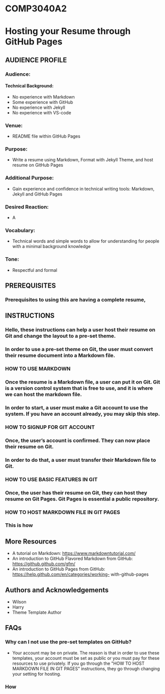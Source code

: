 # COMP3040A2

# Hosting your Resume through GitHub Pages 

## AUDIENCE PROFILE
### Audience:
#### Technical Background:
-	No experience with Markdown
-	Some experience with GitHub
-	No experience with Jekyll
-	No experience with VS-code

### Venue:
- README file within GitHub Pages

### Purpose:
- Write a resume using Markdown, Format with Jekyll Theme, and host resume on GitHub Pages

### Additional Purpose:
- Gain experience and confidence in technical writing tools: Markdown, Jekyll and GitHub Pages

### Desired Reaction: 
- A

### Vocabulary: 
- Technical words and simple words to allow for understanding for people with a minimal background knowledge

### Tone: 
- Respectful and formal

## PREREQUISITES 

### Prerequisites to using this are having a complete resume, 

## INSTRUCTIONS
	
### Hello, these instructions can help a user host their resume on Git and change the layout to a pre-set theme.

### In order to use a pre-set theme on Git, the user must convert their resume document into a Markdown file.

### HOW TO USE MARKDOWN

### Once the resume is a Markdown file, a user can put it on Git. Git is a version control system that is free to use, and it is where we can host the markdown file.

### In order to start, a user must make a Git account to use the system. If you have an account already, you may skip this step.

### HOW TO SIGNUP FOR GIT ACCOUNT

### Once, the user’s account is confirmed. They can now place their resume on Git. 
### In order to do that, a user must transfer their Markdown file to Git. 

### HOW TO USE BASIC FEATURES IN GIT

### Once, the user has their resume on Git, they can host they resume on Git Pages. Git Pages is essential a public repository. 

### HOW TO HOST MARKDOWN FILE IN GIT PAGES

### This is how 

## More Resources 
-	A tutorial on Markdown: https://www.markdowntutorial.com/
-	An introduction to GitHub Flavored Markdown from GitHub: https://github.github.com/gfm/
-	An introduction to GitHub Pages from GitHub: https://help.github.com/en/categories/working- with-github-pages

## Authors and Acknowledgements
-	Wilson
-	Harry
-	Theme Template Author

## FAQs 
### Why can I not use the pre-set templates on GitHub?
- Your account may be on private. The reason is that in order to use these templates, your account must be set as public or you must pay for these resources to use privately.  If you go through the "HOW TO HOST MARKDOWN FILE IN GIT PAGES" instructions, they go through changing your setting for hosting.
### How 

